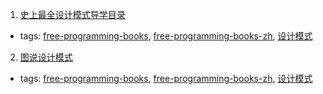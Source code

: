 1. [史上最全设计模式导学目录](http://blog.csdn.net/lovelion/article/details/17517213)
  * tags: [free-programming-books](tags/free-programming-books.md), [free-programming-books-zh](tags/free-programming-books-zh.md), [设计模式](tags/设计模式.md)
2. [图说设计模式](https://github.com/me115/design_patterns)
  * tags: [free-programming-books](tags/free-programming-books.md), [free-programming-books-zh](tags/free-programming-books-zh.md), [设计模式](tags/设计模式.md)
